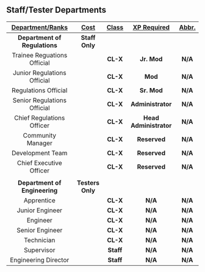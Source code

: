 ## Staff/Tester Departments

| **<ins>Department/Ranks</ins>** | **<ins>Cost</ins>** | **<ins>Class</ins>** | **<ins>XP Required</ins>** | **<ins>Abbr.</ins>** |
|:-------------------------------:|:-------------------:|:--------------------:|:--------------------------:|:--------------------:|
|  **Department of Regulations**  |    **Staff Only**   |                      |                            |                      |
|   Trainee Reguations Official   |                     |       **CL-X**       |         **Jr. Mod**        |        **N/A**       |
|   Junior Regulations Official   |                     |       **CL-X**       |           **Mod**          |        **N/A**       |
|       Regulations Official      |                     |       **CL-X**       |         **Sr. Mod**        |        **N/A**       |
|   Senior Regulations Official   |                     |       **CL-X**       |      **Administrator**     |        **N/A**       |
|    Chief Regulations Officer    |                     |       **CL-X**       |   **Head Administrator**   |        **N/A**       |
|        Community Manager        |                     |       **CL-X**       |        **Reserved**        |        **N/A**       |
|         Development Team        |                     |       **CL-X**       |        **Reserved**        |        **N/A**       |
|     Chief Executive Officer     |                     |       **CL-X**       |        **Reserved**        |        **N/A**       |
|                                 |                     |                      |                            |                      |
|  **Department of Engineering**  |   **Testers Only**  |                      |                            |                      |
|            Apprentice           |                     |       **CL-X**       |           **N/A**          |        **N/A**       |
|         Junior Engineer         |                     |       **CL-X**       |           **N/A**          |        **N/A**       |
|             Engineer            |                     |       **CL-X**       |           **N/A**          |        **N/A**       |
|         Senior Engineer         |                     |       **CL-X**       |           **N/A**          |        **N/A**       |
|            Technician           |                     |       **CL-X**       |           **N/A**          |        **N/A**       |
|            Supervisor           |                     |       **Staff**      |           **N/A**          |        **N/A**       |
|       Engineering Director      |                     |       **Staff**      |           **N/A**          |        **N/A**       |
